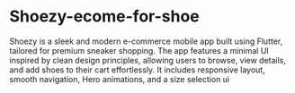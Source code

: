 # Shoezy-ecome-for-shoe
Shoezy is a sleek and modern e-commerce mobile app built using Flutter, tailored for premium sneaker shopping. The app features a minimal UI inspired by clean design principles, allowing users to browse, view details, and add shoes to their cart effortlessly. It includes responsive layout, smooth navigation, Hero animations, and a size selection ui
